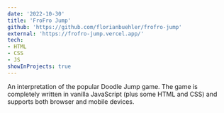 ```yaml
---
date: '2022-10-30'
title: 'FroFro Jump'
github: 'https://github.com/florianbuehler/frofro-jump'
external: 'https://frofro-jump.vercel.app/'
tech:
- HTML
- CSS
- JS
showInProjects: true
---
```


An interpretation of the popular Doodle Jump game. The game is completely written in vanilla JavaScript (plus some HTML and CSS) and supports both browser and mobile devices.
